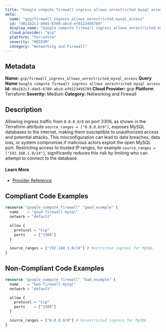```yaml
---
title: "Google compute firewall ingress allows unrestricted mysql access"
meta:
  name: "gcp/firewall_ingress_allows_unrestricted_mysql_access"
  id: "d0a1b2c3-d4e5-6789-abcd-ef0123456789"
  display_name: "Google compute firewall ingress allows unrestricted mysql access"
  cloud_provider: "gcp"
  platform: "Terraform"
  severity: "MEDIUM"
  category: "Networking and Firewall"
---
```

## Metadata
**Name:** `gcp/firewall_ingress_allows_unrestricted_mysql_access`
**Query Name** `Google compute firewall ingress allows unrestricted mysql access`
**Id:** `d0a1b2c3-d4e5-6789-abcd-ef0123456789`
**Cloud Provider:** gcp
**Platform** Terraform
**Severity:** Medium
**Category:** Networking and Firewall
## Description
Allowing ingress traffic from `0.0.0.0/0` on port 3306, as shown in the Terraform attribute `source_ranges = ["0.0.0.0/0"]`, exposes MySQL databases to the internet, making them susceptible to unauthorized access and potential attacks. This misconfiguration can lead to data breaches, data loss, or system compromise if malicious actors exploit the open MySQL port. Restricting access to trusted IP ranges, for example `source_ranges = ["192.168.1.0/24"]`, significantly reduces this risk by limiting who can attempt to connect to the database.

#### Learn More

 - [Provider Reference](https://registry.terraform.io/providers/hashicorp/google/latest/docs/resources/compute_firewall)


## Compliant Code Examples
```terraform
resource "google_compute_firewall" "good_example" {
  name    = "good-firewall-mysql"
  network = "default"

  allow {
    protocol = "tcp"
    ports    = ["3306"]
  }

  source_ranges = ["192.168.1.0/24"] # Restricted ingress for MySQL
}

```
## Non-Compliant Code Examples
```terraform
resource "google_compute_firewall" "bad_example" {
  name    = "bad-firewall-mysql"
  network = "default"

  allow {
    protocol = "tcp"
    ports    = ["3306"]
  }

  source_ranges = ["0.0.0.0/0"] # Unrestricted ingress for MySQL
}

```